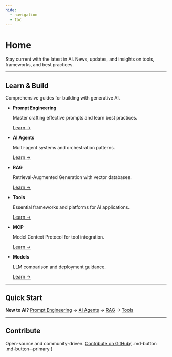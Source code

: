 ```yaml
---
hide:
  - navigation
  - toc
---
```


# Home

Stay current with the latest in AI. News, updates, and insights on tools, frameworks, and best practices.

---

## Learn & Build

Comprehensive guides for building with generative AI.

<div class="grid cards" markdown>

-   __Prompt Engineering__

    Master crafting effective prompts and learn best practices.

    [Learn →](prompt-engineering/index.md)

-   __AI Agents__

    Multi-agent systems and orchestration patterns.

    [Learn →](agents/index.md)

-   __RAG__

    Retrieval-Augmented Generation with vector databases.

    [Learn →](rag/index.md)

-   __Tools__

    Essential frameworks and platforms for AI applications.

    [Learn →](tools/index.md)

-   __MCP__

    Model Context Protocol for tool integration.

    [Learn →](mcp/index.md)

-   __Models__

    LLM comparison and deployment guidance.

    [Learn →](models/index.md)

</div>

---

## Quick Start

**New to AI?** [Prompt Engineering](prompt-engineering/index.md) → [AI Agents](agents/index.md) → [RAG](rag/index.md) → [Tools](tools/index.md)

---

## Contribute

Open-source and community-driven. [Contribute on GitHub](https://github.com/nitin27may/ai-resources){ .md-button .md-button--primary }